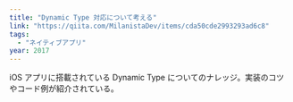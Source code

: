 ```yaml
---
title: "Dynamic Type 対応について考える"
link: "https://qiita.com/MilanistaDev/items/cda50cde2993293ad6c8"
tags:
  - "ネイティブアプリ"
year: 2017
---
```


iOS アプリに搭載されている Dynamic Type についてのナレッジ。実装のコツやコード例が紹介されている。
